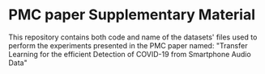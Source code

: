 # PMC paper Supplementary Material

This repository contains both code and name of the datasets' files used to perform the experiments presented in the PMC paper named: "Transfer Learning for the efficient Detection of COVID-19 from Smartphone Audio Data"
